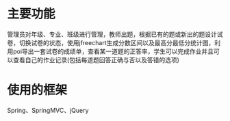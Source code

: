# 主要功能

管理员对年级、专业、班级进行管理，教师出题，根据已有的题或新出的题设计试卷，切换试卷的状态，使用jfreechart生成分数区间以及最高分最低分统计图，利用poi导出一套试卷的成绩单，查看某一道题的正答率，学生可以完成作业并且可以查看自己的作业记录(包括每道题回答正确与否以及答错的选项)

# 使用的框架

Spring、SpringMVC、jQuery

